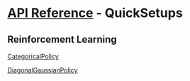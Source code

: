 # [API Reference](../API.md) - QuickSetups

## Reinforcement Learning

[CategoricalPolicy](QuickSetups/CategoricalPolicy.md)

[DiagonalGaussianPolicy](QuickSetups/DiagonalGaussianPolicy.md)
